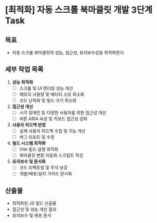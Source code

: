 # [최적화] 자동 스크롤 북마클릿 개발 3단계 Task

## 목표
- 자동 스크롤 북마클릿의 성능, 접근성, 유지보수성을 최적화한다.

## 세부 작업 목록

1. **성능 최적화**
   - [ ] 스크롤 및 UI 렌더링 성능 개선
   - [ ] 메모리 사용량 및 배터리 소모 최소화
   - [ ] 코드 난독화 및 빌드 크기 최소화

2. **접근성 개선**
   - [ ] 시각 장애인 등 다양한 사용자를 위한 접근성 개선
   - [ ] 버튼 ARIA 속성 및 키보드 접근성 강화

3. **사용자 피드백 반영**
   - [ ] 실제 사용자 피드백 수집 및 기능 개선
   - [ ] 버그 리포트 및 수정

4. **빌드 시스템 최적화**
   - [ ] Vite 빌드 설정 최적화
   - [ ] 북마클릿 변환 자동화 스크립트 작성

5. **유지보수 및 문서화**
   - [ ] 코드 리팩토링 및 주석 보강
   - [ ] 개발/배포/설치 가이드 문서화

## 산출물
- 최적화된 JS 빌드 산출물
- 접근성 및 성능 개선 결과
- 유지보수 및 배포 문서 
